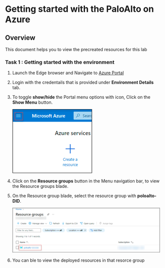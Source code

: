 # Getting started with the PaloAlto on Azure

## Overview

This document helps you to view the precreated resources for this lab

### Task 1 : Getting started with the environment

1. Launch the Edge browser and Navigate to [Azure Portal](https://portal.azure.com)

1. Login with the credentails that is provided under **Environment Details** tab.

1. To toggle **show/hide** the Portal menu options with icon, Click on the **Show Menu** button.

     ![](../images/image01.png)

1. Click on the **Resource groups** button in the Menu navigation bar, to view the Resource groups blade.

1. On the Resource group blade, select the resource group with **poloalto-DID**.

     ![](../images/image02.png)

1. You can ble to view the deployed resources in that resorce group
